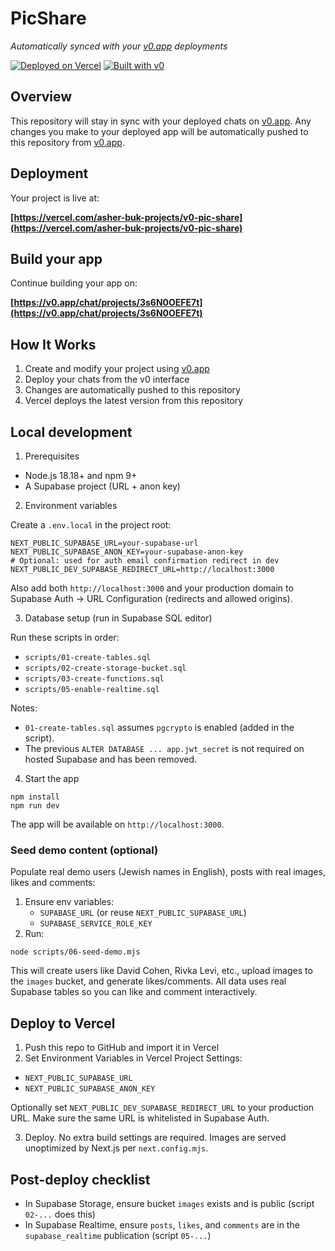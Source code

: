 # PicShare

*Automatically synced with your [v0.app](https://v0.app) deployments*

[![Deployed on Vercel](https://img.shields.io/badge/Deployed%20on-Vercel-black?style=for-the-badge&logo=vercel)](https://vercel.com/asher-buk-projects/v0-pic-share)
[![Built with v0](https://img.shields.io/badge/Built%20with-v0.app-black?style=for-the-badge)](https://v0.app/chat/projects/3s6N0OEFE7t)

## Overview

This repository will stay in sync with your deployed chats on [v0.app](https://v0.app).
Any changes you make to your deployed app will be automatically pushed to this repository from [v0.app](https://v0.app).

## Deployment

Your project is live at:

**[https://vercel.com/asher-buk-projects/v0-pic-share](https://vercel.com/asher-buk-projects/v0-pic-share)**

## Build your app

Continue building your app on:

**[https://v0.app/chat/projects/3s6N0OEFE7t](https://v0.app/chat/projects/3s6N0OEFE7t)**

## How It Works

1. Create and modify your project using [v0.app](https://v0.app)
2. Deploy your chats from the v0 interface
3. Changes are automatically pushed to this repository
4. Vercel deploys the latest version from this repository

## Local development

1) Prerequisites

- Node.js 18.18+ and npm 9+
- A Supabase project (URL + anon key)

2) Environment variables

Create a `.env.local` in the project root:

```
NEXT_PUBLIC_SUPABASE_URL=your-supabase-url
NEXT_PUBLIC_SUPABASE_ANON_KEY=your-supabase-anon-key
# Optional: used for auth email confirmation redirect in dev
NEXT_PUBLIC_DEV_SUPABASE_REDIRECT_URL=http://localhost:3000
```

Also add both `http://localhost:3000` and your production domain to Supabase Auth → URL Configuration (redirects and allowed origins).

3) Database setup (run in Supabase SQL editor)

Run these scripts in order:

- `scripts/01-create-tables.sql`
- `scripts/02-create-storage-bucket.sql`
- `scripts/03-create-functions.sql`
- `scripts/05-enable-realtime.sql`

Notes:

- `01-create-tables.sql` assumes `pgcrypto` is enabled (added in the script).
- The previous `ALTER DATABASE ... app.jwt_secret` is not required on hosted Supabase and has been removed.

4) Start the app

```
npm install
npm run dev
```

The app will be available on `http://localhost:3000`.

### Seed demo content (optional)

Populate real demo users (Jewish names in English), posts with real images, likes and comments:

1. Ensure env variables:
   - `SUPABASE_URL` (or reuse `NEXT_PUBLIC_SUPABASE_URL`)
   - `SUPABASE_SERVICE_ROLE_KEY`
2. Run:
```
node scripts/06-seed-demo.mjs
```
This will create users like David Cohen, Rivka Levi, etc., upload images to the `images` bucket, and generate likes/comments. All data uses real Supabase tables so you can like and comment interactively.

## Deploy to Vercel

1) Push this repo to GitHub and import it in Vercel
2) Set Environment Variables in Vercel Project Settings:

- `NEXT_PUBLIC_SUPABASE_URL`
- `NEXT_PUBLIC_SUPABASE_ANON_KEY`

Optionally set `NEXT_PUBLIC_DEV_SUPABASE_REDIRECT_URL` to your production URL. Make sure the same URL is whitelisted in Supabase Auth.

3) Deploy. No extra build settings are required. Images are served unoptimized by Next.js per `next.config.mjs`.

## Post-deploy checklist

- In Supabase Storage, ensure bucket `images` exists and is public (script `02-...` does this)
- In Supabase Realtime, ensure `posts`, `likes`, and `comments` are in the `supabase_realtime` publication (script `05-...`)
 